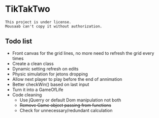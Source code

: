 # TikTakTwo
```
This project is under license.
Mousaab can't copy it without authorization.
```
## Todo list
- Front canvas for the grid lines, no more need to refresh the grid every times
- Create a clean class
- Dynamic setting refresh on edits 
- Physic simulation for jetons dropping
- Allow next player to play before the end of annimation
- Better checkWin() based on last input
- Turn it into a GameOfLife  
- Code cleaning
  - Use jQuerry or default Dom manipulation not both
  - ~~Remove Game object passing from functions~~
  - Check for unnecessary/redundant calculation